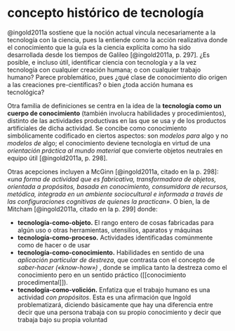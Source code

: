 # concepto histórico de tecnología
@ingold2011a sostiene que la noción actual vincula necesariamente a la tecnología con la ciencia, pues la entiende como la acción realizativa donde el conocimiento que la guía es la ciencia explícita como ha sido desarrollada desde los tiempos de Galileo [@ingold2011a, p. 297]. ¿Es posible, e incluso útil, identificar ciencia con tecnología y a la vez  tecnología con cualquier creación humana; o con cualquier trabajo humano? Parece problemático, pues ¿qué clase de conocimiento dio origen a las creaciones pre-científicas? o bien ¿toda acción humana es tecnológica?

Otra familia de definiciones se centra en la idea de la **tecnología como un cuerpo de conocimiento** (también involucra habilidades y procedimientos), distinto de las actividades productivas en las que se usa y de los productos artificiales de dicha actividad. Se concibe como conocimiento simbólicamente codificado en ciertos aspectos: son *modelos para* algo  y no *modelos de* algo; el conocimiento deviene tecnología en virtud de una *orientación práctica al mundo material* que convierte objetos neutrales en equipo útil [@ingold2011a, p. 298].

Otras acepciones incluyen a McGinn [@ingold2011a, citado en la p. 298]: *«una forma de actividad que es fabricativa, transformadora de objetos, orientada a propósitos, basada en conocimiento, consumidora de recursos, metódica, integrada en un ambiente sociocultural e informada a través de las configuraciones cognitivas de quienes la practican»*. O bien, la de Mitcham [@ingold2011a, citado en la p. 299] donde: 

- **tecnología-como-objeto.** El rango entero de cosas fabricadas para algún uso o otras herramientas, utensilios, aparatos y máquinas
- **tecnología-como-proceso.** Actividades identificadas comúnmente como de hacer o de usar
- **tecnología-como-conocimiento.** Habilidades en sentido de una *aplicación particular de destreza*, que contrasta con el concepto de *saber-hacer («know-how»)* , donde se implica tanto la destreza como el conocimiento pero en un sentido práctico ([[conocimiento procedimental]]).
- **tecnología-como-volición.** Enfatiza que el trabajo humano es una actividad *con propósitos*. Esta es una afirmación que Ingold problematizará, diciendo básicamente que hay una diferencia entre decir que una persona trabaja con su propio conocimiento y decir que trabaja bajo su propia voluntad